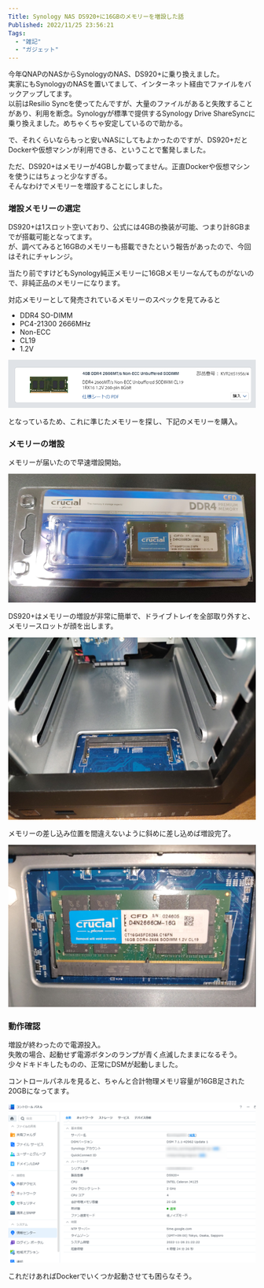 ```yaml
---
Title: Synology NAS DS920+に16GBのメモリーを増設した話
Published: 2022/11/25 23:56:21
Tags:
  - "雑記"
  - "ガジェット"
---
```


今年QNAPのNASからSynologyのNAS、DS920+に乗り換えました。  
実家にもSynologyのNASを置いてまして、インターネット経由でファイルをバックアップしてます。  
以前はResilio Syncを使ってたんですが、大量のファイルがあると失敗することがあり、利用を断念。Synologyが標準で提供するSynology Drive ShareSyncに乗り換えました。めちゃくちゃ安定しているので助かる。  

で、それくらいならもっと安いNASにしてもよかったのですが、DS920+だとDockerや仮想マシンが利用できる、ということで奮発しました。  

ただ、DS920+はメモリーが4GBしか載ってません。正直Dockerや仮想マシンを使うにはちょっと少なすぎる。  
そんなわけでメモリーを増設することにしました。  

### 増設メモリーの選定

DS920+は1スロット空いており、公式には4GBの換装が可能、つまり計8GBまでが搭載可能となってます。  
が、調べてみると16GBのメモリーも搭載できたという報告があったので、今回はそれにチャレンジ。  

当たり前ですけどもSynology純正メモリーに16GBメモリーなんてものがないので、非純正品のメモリーになります。  

対応メモリーとして発売されているメモリーのスペックを見てみると

- DDR4 SO-DIMM
- PC4-21300 2666MHz
- Non-ECC
- CL19
- 1.2V

![](kingston-memoryspec.png)

<?# OEmbed "https://www.kingston.com/jp/memory/search/model/101121/synology-diskstation-ds920" /?>

となっているため、これに準じたメモリーを探し、下記のメモリーを購入。  

<?# OEmbed "https://www.cfd.co.jp/biz/product/detail/d4n2666cm-16g.html#product-specification" /?>

<?# AmazonAffiliate B086R8T446 /?>


### メモリーの増設

メモリーが届いたので早速増設開始。  

![](memory.png)

<?# OEmbed "https://synology-fan.com/nasdiy-03/" /?>

DS920+はメモリーの増設が非常に簡単で、ドライブトレイを全部取り外すと、メモリースロットが顔を出します。  

![](slot.png)

メモリーの差し込み位置を間違えないように斜めに差し込めば増設完了。  

![](slotin.png)

### 動作確認  

増設が終わったので電源投入。  
失敗の場合、起動せず電源ボタンのランプが青く点滅したままになるそう。  
少々ドキドキしたものの、正常にDSMが起動しました。  

コントロールパネルを見ると、ちゃんと合計物理メモリ容量が16GB足された20GBになってます。  

![](controlpanel.png)

これだけあればDockerでいくつか起動させても困らなそう。